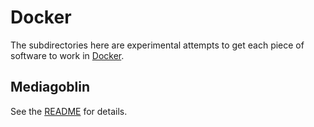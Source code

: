 # Docker

The subdirectories here are experimental attempts to get each piece of software to work in [Docker](http://www.docker.io/).

## Mediagoblin

See the [README](mediagoblin/README.md) for details.
